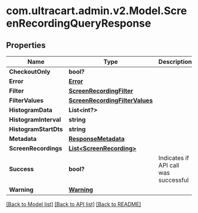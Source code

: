# com.ultracart.admin.v2.Model.ScreenRecordingQueryResponse
## Properties

Name | Type | Description | Notes
------------ | ------------- | ------------- | -------------
**CheckoutOnly** | **bool?** |  | [optional] 
**Error** | [**Error**](Error.md) |  | [optional] 
**Filter** | [**ScreenRecordingFilter**](ScreenRecordingFilter.md) |  | [optional] 
**FilterValues** | [**ScreenRecordingFilterValues**](ScreenRecordingFilterValues.md) |  | [optional] 
**HistogramData** | **List&lt;int?&gt;** |  | [optional] 
**HistogramInterval** | **string** |  | [optional] 
**HistogramStartDts** | **string** |  | [optional] 
**Metadata** | [**ResponseMetadata**](ResponseMetadata.md) |  | [optional] 
**ScreenRecordings** | [**List&lt;ScreenRecording&gt;**](ScreenRecording.md) |  | [optional] 
**Success** | **bool?** | Indicates if API call was successful | [optional] 
**Warning** | [**Warning**](Warning.md) |  | [optional] 


[[Back to Model list]](../README.md#documentation-for-models) [[Back to API list]](../README.md#documentation-for-api-endpoints) [[Back to README]](../README.md)


